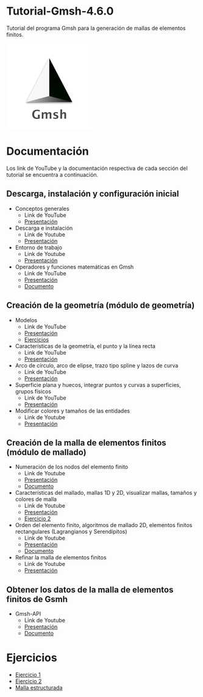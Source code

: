 # Tutorial-Gmsh-4.6.0

Tutorial del programa Gmsh para la generación de mallas de elementos finitos.

![icon_gmsh.png](Figuras/icon_gmsh.png)

# Documentación

Los link de YouTube y la documentación respectiva de cada sección del tutorial se encuentra a continuación.

## Descarga, instalación y configuración inicial

- Conceptos generales
  - Link de YouTube
  - [Presentación](Presentaciones/Conceptos_generales.pdf)
- Descarga e instalación
  - Link de Youtube
  - [Presentación](Presentaciones/Descarga_e_instalación.pdf)
- Entorno de trabajo
  - Link de Youtube
  - [Presentación](Presentaciones/Entorno_de_trabajo.pdf)
- Operadores y funciones matemáticas en Gmsh
  - Link de YouTube
  - [Presentación](Presentaciones/Operadores_y_funciones_diapositiva.pdf)
  - [Documento](Documentos/Operadores_y_funciones_matemáticas.pdf)


## Creación de la geometría (módulo de geometría)


- Modelos
  - Link de YouTube
  - [Presentación](Presentaciones/Modelos.pdf)
  - [Ejercicios](Ejercicios/Ejercicio_1.md)
- Características de la geometría, el punto y la línea recta
  - Link de YouTube
  - [Presentación](Presentaciones/Comandos_de_creación_de_la_geometría.pdf)
- Arco de círculo, arco de elipse, trazo tipo spline y lazos de curva
  - Link de YouTube
  - [Presentación](Presentaciones/Comandos_de_creación_de_la_geometría.pdf)
- Superficie plana y huecos, integrar puntos y curvas a superficies, grupos físicos
  - Link de YouTube
  - [Presentación](Presentaciones/Comandos_de_creación_de_la_geometría.pdf)
- Modificar colores y tamaños de las entidades
  - Link de Youtube
  - [Presentación](Presentaciones/Modificar_colores_y_tamaños.pdf)


## Creación de la malla de elementos finitos (módulo de mallado)

- Numeración de los nodos del elemento finito
  - Link de Youtube
  - [Presentación](Presentaciones/Numeracion_de_los_nodos.pdf)
  - [Documento](Documentos/Numeración_de_los_nodos.pdf)
- Características del mallado, mallas 1D y 2D, visualizar mallas, tamaños y colores de malla
  - Link de Youtube
  - [Presentación](Presentaciones/Comandos_de_creación_malla.pdf)
  - [Ejercicio 2](Ejercicios/Ejercicio_2.md)
- Orden del elemento finito, algoritmos de mallado 2D, elementos finitos rectangulares (Lagrangianos y Serendípitos)
  - Link de Youtube
  - [Presentación](Presentaciones/Comandos_de_creación_malla.pdf)
  - [Documento](Documentos/Documentos_algoritmos_mallado/algoritmos_mallado.md)
- Refinar la malla de elementos finitos
  - Link de Youtube
  - [Presentación](Presentaciones/Comandos_de_creación_malla.pdf)


## Obtener los datos de la malla de elementos finitos de Gsmh

- Gmsh-API
  - Link de Youtube
  - [Presentación](Presentaciones/Gmsh_API.pdf)
  - [Documento](Documentos/gmsh_api.pdf)
 

# Ejercicios

- [Ejercicio 1](Ejercicios/Ejercicio_1.md)
- [Ejercicio 2](Ejercicios/Ejercicio_2.md)
- [Malla estructurada](Ejercicios/Malla_estructurada.md)


